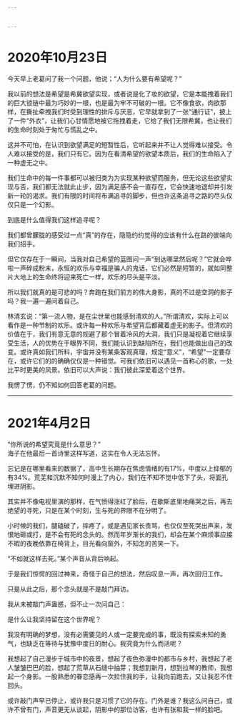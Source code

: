 ```yaml
---


---
```


<h1 id="年10月23日">2020年10月23日</h1>
<p>今天早上老葛问了我一个问题，他说；“人为什么要有希望呢？”</p>
<p>我以前的想法是希望是希冀欲望实现，或者说是化了妆的欲望，它是本能拽着我们的巨大锁链中最为巧妙的一根，也是最为牢不可破的一根。它不像食欲，肉欲那样，在撕扯牵拽我们时受到理性的排斥与厌恶，它早就拿到了一张“通行证”，披上了一件“外衣”，让我们心甘情愿地被它拖拽着走，它给了我们无限希冀，也让我们的生命时刻处于匆忙与慌乱之中。</p>
<p>这并不可怕，在认识到欲望满足的短暂性后，它听起来并不让人觉得难以接受。令人难以接受的是，我们只有它。因为在看清希望的欲望本质后，我们的生命陷入了一种虚无之中。</p>
<p>我们生命中的每一件事都可以被归类为为实现某种欲望而服务，但无论这些欲望实现与否，我们都无法就此止步，因为满足感不会一直存在，它会快速地退却并引发新一轮的渴求。我们有限的时间将布满追寻的脚步，但也许这条追寻之路的尽头仅仅只是一个幻影。</p>
<p>到底是什么值得我们这样追寻呢？</p>
<p>我们都曾朦胧的感受过一点“真”的存在，隐隐约约觉得的应该有什么在路的彼端向我们招手。</p>
<p>但它仅存在于一瞬间，当我对自己希望的蓝图问一声“到达哪里然后呢？”它就会哗啦一声碎成粉末，永恒的欢乐与幸福是骗人的鬼话，它们必然是短暂的，就如同整片大地上的生命终将迎来死亡一样，欢乐的尽头是平淡。</p>
<p>所以我们就真的是可悲的吗？奔跑在我们前方的伟大身影，真的不过是空洞的影子吗？我一遍一遍问着自己。</p>
<p>林清玄说：“第一流人物，是在尘世里也能感到清欢的人。”所谓清欢，实际上可以看作是一种节制的欢乐。或许每一种欢乐与希望背后都藏着虚无的影子。但清欢的价值在于，我们有意无意的规避了那个冒着冷风的大洞，我们只是凝视着它继续享受生活，人的优势在于眼界不同，我们能认识到缺陷所在，我们也能做出自己的改变。或许真如我们所料，宇宙并没有某条客观真理，规定“意义”，“希望”一定要存在，或许它们的的确确仅仅是一种错觉。可我们依旧可以遇见一首称心的歌，一处比平时更美的风景。依旧可以大声说：我们彼此深爱着这个世界。</p>
<p>我愣了愣，仍不知如何回答老葛的问题。</p>
<hr>
<h1 id="年4月2日">2021年4月2日</h1>
<p>“你所说的希望究竟是什么意思？”<br>
海子在他最后一首诗里这样写道，这实在令人无法忘怀。</p>
<p>忘记是在哪里看来的数据了，高中生长期存在焦虑情绪的有17%，中度以上抑郁的有34%。荒芜和沉默不知何时漫上了内心，我们在不知不觉中低下了头，将面孔埋进阴影。</p>
<p>其实并不像电视里演的那样，在气愤得涨红了脸后，在歇斯底里地痛哭之后，再去绝望的寻死，只是在某个时刻，生与死的界限不在分明了。</p>
<p>小时候的我们，腿磕破了，摔疼了，或是遇见家长责骂，也仅仅至死哭出声来，发恨地砸或打，是不会有死的念头的。然而年岁渐长的我们，却会在某个麻烦事应接不暇的夜晚依靠在椅背上，目光看向窗外，不知怎的苦笑一下。</p>
<p>“不如就这样去死。”某个声音从背后响起。</p>
<p>于是我们惊愕的回过神来，奇怪于自己的想法，然后叹息一声，再次回归工作。</p>
<p>只是从此之后，那个念头就是不是敲门拜访。</p>
<p>我从未被敲门声蛊惑，但不止一次问自己：</p>
<p>是什么让我坚持留在这个世界呢？</p>
<p>我没有明确的梦想，没有必需要见的人或一定要完成的事，既没有探索未知的勇气，也缺乏在等待与犹豫中度日的耐心。我究竟为什么而活呢？</p>
<p>我想起了自己漫步于城市中的夜景，想起了夜色弥漫中的都市与乡村，我想起了老人皱皱巴巴的脸，想起了荒草从石缝中抽芽；我想到新月，想到拉琴的教师，我想起一个身影。一股熟悉的眷恋感再一次拉住我的手，让我向前跑去，又让我忍不住回头。</p>
<p>或许敲门声早已停止，或许我只是习惯了它的存在。门外是谁？我这么问自己，或许不曾有门，声音更无从谈起，阴影中的那位访客，也许有张和我一样的脸吧。</p>

